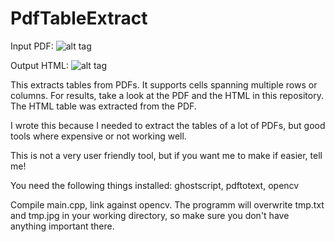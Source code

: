 PdfTableExtract
===============

Input PDF:
![alt tag](https://raw.github.com/DenisStad/PdfTableExtract/pdfIn.png)

Output HTML:
![alt tag](https://raw.github.com/DenisStad/PdfTableExtract/pdfOut.png)


This extracts tables from PDFs. It supports cells spanning multiple rows or columns. For results, take a look at the PDF and the HTML in this repository. The HTML table was extracted from the PDF. 

I wrote this because I needed to extract the tables of a lot of PDFs, but good tools where expensive or not working well.

This is not a very user friendly tool, but if you want me to make if easier, tell me!

You need the following things installed: ghostscript, pdftotext, opencv

Compile main.cpp, link against opencv. The programm will overwrite tmp.txt and tmp.jpg in your working directory, so make sure you don't have anything important there.
